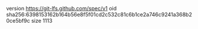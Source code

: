 version https://git-lfs.github.com/spec/v1
oid sha256:6398153162b164b56e8f5f01cd2c532c81c6b1ce2a746c9241a368b20ce5bf9c
size 1113
